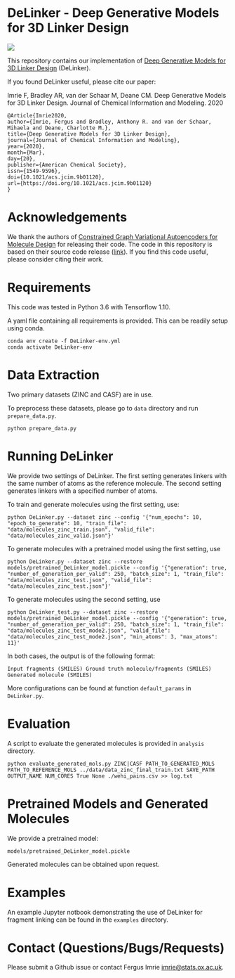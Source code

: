 # DeLinker - Deep Generative Models for 3D Linker Design

![](DeLinker.png)

This repository contains our implementation of [Deep Generative Models for 3D Linker Design](https://pubs.acs.org/doi/10.1021/acs.jcim.9b01120) (DeLinker). 

If you found DeLinker useful, please cite our paper:

Imrie F, Bradley AR, van der Schaar M, Deane CM. Deep Generative Models for 3D Linker Design. Journal of Chemical Information and Modeling. 2020

```
@Article{Imrie2020,
author={Imrie, Fergus and Bradley, Anthony R. and van der Schaar, Mihaela and Deane, Charlotte M.},
title={Deep Generative Models for 3D Linker Design},
journal={Journal of Chemical Information and Modeling},
year={2020},
month={Mar},
day={20},
publisher={American Chemical Society},
issn={1549-9596},
doi={10.1021/acs.jcim.9b01120},
url={https://doi.org/10.1021/acs.jcim.9b01120}
}
```

# Acknowledgements

We thank the authors of [Constrained Graph Variational Autoencoders for Molecule Design](https://papers.nips.cc/paper/8005-constrained-graph-variational-autoencoders-for-molecule-design) for releasing their code. The code in this repository is based on their source code release ([link](https://github.com/microsoft/constrained-graph-variational-autoencoder)). If you find this code useful, please consider citing their work.

# Requirements

This code was tested in Python 3.6 with Tensorflow 1.10. 

A yaml file containing all requirements is provided. This can be readily setup using conda.

```
conda env create -f DeLinker-env.yml
conda activate DeLinker-env
```

# Data Extraction

Two primary datasets (ZINC and CASF) are in use.

To preprocess these datasets, please go to `data` directory and run `prepare_data.py`.

```
python prepare_data.py
```

# Running DeLinker

We provide two settings of DeLinker. The first setting generates linkers with the same number of atoms as the reference molecule. The second setting generates linkers with a specified number of atoms. 

To train and generate molecules using the first setting, use:

```
python DeLinker.py --dataset zinc --config '{"num_epochs": 10, "epoch_to_generate": 10, "train_file": "data/molecules_zinc_train.json", "valid_file": "data/molecules_zinc_valid.json"}'
```

To generate molecules with a pretrained model using the first setting, use

```
python DeLinker.py --dataset zinc --restore models/pretrained_DeLinker_model.pickle --config '{"generation": true, "number_of_generation_per_valid": 250, "batch_size": 1, "train_file": "data/molecules_zinc_test.json", "valid_file": "data/molecules_zinc_test.json"}'
```

To generate molecules using the second setting, use

```
python DeLinker_test.py --dataset zinc --restore models/pretrained_DeLinker_model.pickle --config '{"generation": true, "number_of_generation_per_valid": 250, "batch_size": 1, "train_file": "data/molecules_zinc_test_mode2.json", "valid_file": "data/molecules_zinc_test_mode2.json", "min_atoms": 3, "max_atoms": 11}'
```

In both cases, the output is of the following format:

```
Input fragments (SMILES) Ground truth molecule/fragments (SMILES) Generated molecule (SMILES)
```

More configurations can be found at function `default_params` in `DeLinker.py`.

# Evaluation

A script to evaluate the generated molecules is provided in `analysis` directory.

```
python evaluate_generated_mols.py ZINC|CASF PATH_TO_GENERATED_MOLS PATH_TO_REFERENCE_MOLS ../data/data_zinc_final_train.txt SAVE_PATH OUTPUT_NAME NUM_CORES True None ./wehi_pains.csv >> log.txt
```

# Pretrained Models and Generated Molecules

We provide a pretrained model:

```
models/pretrained_DeLinker_model.pickle
```

Generated molecules can be obtained upon request.

# Examples

An example Jupyter notbook demonstrating the use of DeLinker for fragment linking can be found in the `examples` directory.

# Contact (Questions/Bugs/Requests)

Please submit a Github issue or contact Fergus Imrie [imrie@stats.ox.ac.uk](mailto:imrie@stats.ox.ac.uk).
